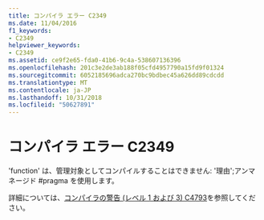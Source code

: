 ```yaml
---
title: コンパイラ エラー C2349
ms.date: 11/04/2016
f1_keywords:
- C2349
helpviewer_keywords:
- C2349
ms.assetid: ce9f2e65-fda0-41b6-9c4a-538607136396
ms.openlocfilehash: 201c3e2de3ab188f05cfd4957790a15fd9f01324
ms.sourcegitcommit: 6052185696adca270bc9bdbec45a626dd89cdcdd
ms.translationtype: MT
ms.contentlocale: ja-JP
ms.lasthandoff: 10/31/2018
ms.locfileid: "50627891"
---
```

# <a name="compiler-error-c2349"></a>コンパイラ エラー C2349

'function' は、管理対象としてコンパイルすることはできません: '理由';アンマネージド #pragma を使用します。

詳細については、[コンパイラの警告 (レベル 1 および 3) C4793](../../error-messages/compiler-warnings/compiler-warning-level-1-and-3-c4793.md)を参照してください。